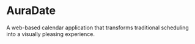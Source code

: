# AuraDate
A web-based calendar application that transforms traditional scheduling into a visually pleasing experience.
